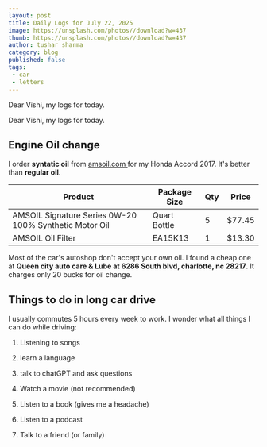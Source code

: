 ```yaml
---
layout: post
title: Daily Logs for July 22, 2025
image: https://unsplash.com/photos//download?w=437
thumb: https://unsplash.com/photos//download?w=437
author: tushar sharma
category: blog
published: false
tags:
 - car
 - letters
---
```


Dear Vishi, my logs for today.<!-- truncate_here -->

Dear Vishi, my logs for today.

## Engine Oil change

I order **syntatic oil** from [amsoil.com ](amsoil.com) for my Honda Accord 2017. It's better than **regular oil**. 

| Product                                      | Package Size   | Qty | Price   |
|-----------------------------------------------|---------------|-----|---------|
| AMSOIL Signature Series 0W-20 100% Synthetic Motor Oil | Quart Bottle   | 5   | $77.45  |
| AMSOIL Oil Filter                            | EA15K13        | 1   | $13.30  |

Most of the car's autoshop don't accept your own oil. I found a cheap one at **Queen city auto care & Lube at 6286 South blvd, charlotte, nc 28217**. It charges only 20 bucks for oil change.

## Things to do in long car drive

I usually commutes 5 hours every week to work. I wonder what all things I can do while driving:

1. Listening to songs 

2. learn a language

3. talk to chatGPT and ask questions

4. Watch a movie (not recommended)

5. Listen to a book (gives me a headache)

6. Listen to a podcast 

7. Talk to a friend (or family)